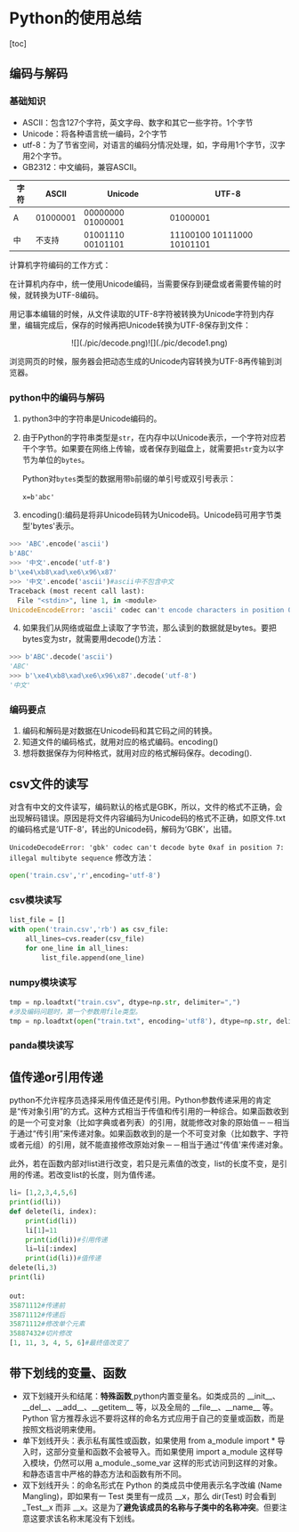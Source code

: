 # Python的使用总结

[toc]

## 编码与解码

### 基础知识

* ASCII：包含127个字符，英文字母、数字和其它一些字符。1个字节
* Unicode：将各种语言统一编码，2个字节
* utf-8：为了节省空间，对语言的编码分情况处理，如，字母用1个字节，汉字用2个字节。
* GB2312：中文编码，兼容ASCII。

| 字符   | ASCII    | Unicode           | UTF-8                      |
| ---- | -------- | ----------------- | -------------------------- |
| A    | 01000001 | 00000000 01000001 | 01000001                   |
| 中    | 不支持      | 01001110 00101101 | 11100100 10111000 10101101 |

计算机字符编码的工作方式：

在计算机内存中，统一使用Unicode编码，当需要保存到硬盘或者需要传输的时候，就转换为UTF-8编码。

用记事本编辑的时候，从文件读取的UTF-8字符被转换为Unicode字符到内存里，编辑完成后，保存的时候再把Unicode转换为UTF-8保存到文件：

<center>![](./pic/decode.png)![](./pic/decode1.png)</center>

浏览网页的时候，服务器会把动态生成的Unicode内容转换为UTF-8再传输到浏览器。

### python中的编码与解码

1. python3中的字符串是Unicode编码的。

2. 由于Python的字符串类型是`str`，在内存中以Unicode表示，一个字符对应若干个字节。如果要在网络上传输，或者保存到磁盘上，就需要把`str`变为以字节为单位的`bytes`。

   Python对`bytes`类型的数据用带`b`前缀的单引号或双引号表示：

   `x=b'abc'`

3. encoding():编码是将非Unicode码转为Unicode码。Unicode码可用字节类型'bytes'表示。


```python
>>> 'ABC'.encode('ascii')
b'ABC'
>>> '中文'.encode('utf-8')
b'\xe4\xb8\xad\xe6\x96\x87'
>>> '中文'.encode('ascii')#ascii中不包含中文
Traceback (most recent call last):
  File "<stdin>", line 1, in <module>
UnicodeEncodeError: 'ascii' codec can't encode characters in position 0-1: ordinal not in range(128)
```
4. 如果我们从网络或磁盘上读取了字节流，那么读到的数据就是bytes。要把bytes变为str，就需要用decode()方法：

```python
>>> b'ABC'.decode('ascii')
'ABC'
>>> b'\xe4\xb8\xad\xe6\x96\x87'.decode('utf-8')
'中文'
```
### 编码要点
1. 编码和解码是对数据在Unicode码和其它码之间的转换。
2. 知道文件的编码格式，就用对应的格式编码。encoding()
3. 想将数据保存为何种格式，就用对应的格式解码保存。decoding().
## csv文件的读写

对含有中文的文件读写，编码默认的格式是GBK，所以，文件的格式不正确，会出现解码错误。原因是将文件内容编码为Unicode码的格式不正确，如原文件.txt的编码格式是‘UTF-8’，转出的Unicode码，解码为‘GBK'，出错。

`UnicodeDecodeError: 'gbk' codec can't decode byte 0xaf in position 7: illegal multibyte sequence`
修改方法：
```python
open('train.csv','r',encoding='utf-8')
```
### csv模块读写
```python
list_file = []
with open('train.csv','rb') as csv_file:
	all_lines=cvs.reader(csv_file)
	for one_line in all_lines:
		list_file.append(one_line)
```
### numpy模块读写

```python
tmp = np.loadtxt("train.csv", dtype=np.str, delimiter=",")
#涉及编码问题时，第一个参数用file类型。
tmp = np.loadtxt(open("train.txt", encoding='utf8'), dtype=np.str, delimiter=',')
```



### panda模块读写

## 值传递or引用传递

python不允许程序员选择采用传值还是传引用。Python参数传递采用的肯定是“传对象引用”的方式。这种方式相当于传值和传引用的一种综合。如果函数收到的是一个可变对象（比如字典或者列表）的引用，就能修改对象的原始值－－相当于通过“传引用”来传递对象。如果函数收到的是一个不可变对象（比如数字、字符或者元组）的引用，就不能直接修改原始对象－－相当于通过“传值'来传递对象。

此外，若在函数内部对list进行改变，若只是元素值的改变，list的长度不变，是引用的传递。若改变list的长度，则为值传递。

```python
li= [1,2,3,4,5,6]
print(id(li))
def delete(li, index):
    print(id(li))
    li[1]=11
    print(id(li))#引用传递
    li=li[:index]
    print(id(li))#值传递
delete(li,3)
print(li)

out:
35871112#传递前
35871112#传递后
35871112#修改单个元素
35887432#切片修改
[1, 11, 3, 4, 5, 6]#最终值改变了
```
## 带下划线的变量、函数


* 双下划綫开头和结尾：**特殊函数**,python内置变量名。如类成员的 \_\_init\_\_、\_\_del\_\_、\_\_add\_\_、\_\_getitem\_\_ 等，以及全局的 \_\_file\_\_、\_\_name\_\_ 等。 Python 官方推荐永远不要将这样的命名方式应用于自己的变量或函数，而是按照文档说明来使用。
* 单下划线开头：表示私有属性或函数，如果使用 from a_module import * 导入时，这部分变量和函数不会被导入。而如果使用 import a_module 这样导入模块，仍然可以用 a_module._some_var 这样的形式访问到这样的对象。和静态语言中严格的静态方法和函数有所不同。
* 双下划线开头：的命名形式在 Python 的类成员中使用表示名字改编 (Name Mangling)，即如果有一 Test 类里有一成员 __x，那么 dir(Test) 时会看到 _Test__x 而非 __x。这是为了**避免该成员的名称与子类中的名称冲突**。但要注意这要求该名称末尾没有下划线。
